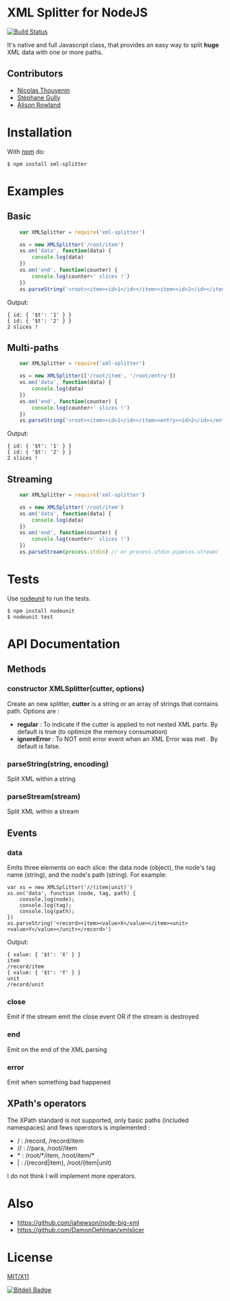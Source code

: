 # XML Splitter for NodeJS

[![Build Status](https://secure.travis-ci.org/touv/node-xml-splitter.png?branch=master)](http://travis-ci.org/touv/node-xml-splitter)

It's native and full Javascript class, that provides an easy way to split **huge** XML data with one or more paths.

## Contributors

  * [Nicolas Thouvenin](https://github.com/touv) 
  * [Stéphane Gully](https://github.com/kerphi)
  * [Alison Rowland](https://github.com/arowla)

# Installation

With [npm](http://npmjs.org) do:

    $ npm install xml-splitter


# Examples

## Basic
```javascript
	var XMLSplitter = require('xml-splitter')

	xs = new XMLSplitter('/root/item')
	xs.on('data', function(data) {
        console.log(data)
    })
    xs.on('end', function(counter) {
        console.log(counter+' slices !')
    })
    xs.parseString('<root><item><id>1</id></item><item><id>2</id></item></root>')
```
Output:
	
    { id: { '$t': '1' } }
    { id: { '$t': '2' } }
    2 slices !

## Multi-paths
```javascript
	var XMLSplitter = require('xml-splitter')

	xs = new XMLSplitter(['/root/item', '/root/entry'])
	xs.on('data', function(data) {
        console.log(data)
    })
    xs.on('end', function(counter) {
        console.log(counter+' slices !')
    })
    xs.parseString('<root><item><id>1</id></item><entry><id>2</id></entry></root>')
```
Output:
	
    { id: { '$t': '1' } }
    { id: { '$t': '2' } }
    2 slices !

	
## Streaming
```javascript
    var XMLSplitter = require('xml-splitter')

	xs = new XMLSplitter('/root/item')
	xs.on('data', function(data) {
        console.log(data)
    })
    xs.on('end', function(counter) {
        console.log(counter+' slices !')
    })
    xs.parseStream(process.stdin) // or process.stdin.pipe(xs.stream)
```

# Tests

Use [nodeunit](https://github.com/caolan/nodeunit) to run the tests.

    $ npm install nodeunit
    $ nodeunit test

# API Documentation

## Methods

### constructor XMLSplitter(cutter, options)
Create an new splitter, **cutter** is a string or an array of strings that contains path.
Options are :

* **regular** : To indicate if the cutter is applied to not nested XML parts. By default is true (to optimize the memory consumation)
* **ignoreError** : To NOT emit error event when an XML Error was met . By default is false.

### parseString(string, encoding)
Split XML within a string

### parseStream(stream)
Split XML within a stream


## Events

### data
Emits three elements on each slice: the data node (object), the node's tag name (string), and the node's path (string). For example:

````
var xs = new XMLSplitter('//(item|unit)')
xs.on('data', function (node, tag, path) {
    console.log(node);
    console.log(tag);
    console.log(path);
})
xs.parseString('<record><item><value>X</value></item><unit><value>Y</value></unit></record>')
````
Output:

````
{ value: { '$t': 'X' } }
item
/record/item
{ value: { '$t': 'Y' } }
unit
/record/unit
````

### close
Emit if the stream emit the close event OR if the stream is destroyed

### end
Emit on the end of the XML parsing

### error
Emit when something bad happened


## XPath's operators

The XPath standard is not supported, only basic paths (included namespaces) and fews operotors is implemented :

* / : /record, /record/item
* // : //para, /root//item
* \* : /root/\*/item, /root/item/\*
* | : /(record|item), /root/(item|unit)

I do not think I will implement more operators.

# Also

* https://github.com/jahewson/node-big-xml
* https://github.com/DamonOehlman/xmlslicer

# License

[MIT/X11](./LICENSE)


[![Bitdeli Badge](https://d2weczhvl823v0.cloudfront.net/touv/node-xml-splitter/trend.png)](https://bitdeli.com/free "Bitdeli Badge")

